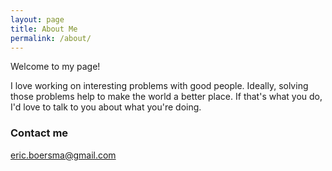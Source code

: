 ```yaml
---
layout: page
title: About Me
permalink: /about/
---
```


Welcome to my page!

I love working on interesting problems with good people. Ideally, solving those problems help to make the world a better place. 
If that's what you do, I'd love to talk to you about what you're doing. 

### Contact me

[eric.boersma@gmail.com](mailto:eric.boersma@gmail.com)

